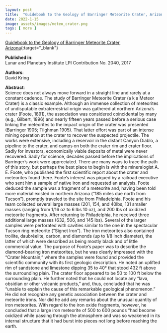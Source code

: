 ```yaml
---
layout: post
title:  "Guidebook to the Geology of Barringer Meteorite Crater, Arizona (a.k.a Meteo Crater)"
date: 2022-1-15
image: assets/images/meteo_crater.png
tags: [ more ]
---
```


[Guidebook to the Geology of Barringer Meteorite Crater, Arizona](https://www.lpi.usra.edu/publications/books/barringer_crater_guidebook/){:target="_blank"}  

**Published in**:  
Lunar and Planetary Institute LPI Contribution No. 2040, 2017

**Authors**:  
David Kring

**Abstract**:  
Science does not always move forward in a straight line and rarely at a constant cadence. The study of Barringer Meteorite Crater (a k a Meteor Crater) is a classic example. Although an immense collection of meteorites of undisputable extraterrestrial origin was gathered at northern Arizona’s crater (Foote, 1891), the association was considered coincidental by many (e.g., Gilbert, 1896) and nearly fifteen years passed before a serious case linking the meteorites to the impact origin of the crater was presented (Barringer 1905; Tilghman 1905). That latter effort was part of an intense mining operation at the crater to recover the suspected projectile. The works were extensive, including a reservoir in the distant Canyon Diablo, a pipeline to the crater, and camps on both the crater rim and crater floor. Sadly for investors, economically viable deposits of metal were never recovered. Sadly for science, decades passed before the implications of Barringer’s work were appreciated. There are many ways to trace the path of this story, but perhaps the best place to begin is with the mineralogist A. E. Foote, who published the first scientific report about the crater and meteorites found there. Foote’s interest was piqued by a railroad executive who sent him a sample of native iron and requested an analysis. Foote deduced the sample was a fragment of a meteorite and, having been told more material existed in northern Arizona (“185 miles due north from Tucson”), promptly traveled to the site from Philadelphia. Foote and his team collected several large masses (201, 154, and 40lbs, 131 smaller masses (ranging from 1/16 oz to 6 lbs 10 oz), and 200 lbs of oxidized meteorite fragments. After returning to Philadelphia, he received three additional large masses (632, 506, and 145 lbs). Several of the larger samples were perforated with cavities similar to the one in the spectacular Tucson ring meteorite (“Signet Iron”). The iron meteorites also contained troilite, daubréelite, carbon, and diamonds (up to 1/8 inch diameter), the latter of which were described as being mostly black and of little commercial value. The purpose of Foote’s paper was to describe the diamond-bearing iron meteorites, but he was clearly impressed with the “Crater Mountain,” where the samples were found and provided the scientific community with its first geologic description. He noted an uplifted rim of sandstone and limestone dipping 35 to 40° that stood 432 ft above the surrounding plain. The crater floor appeared to be 50 to 100 ft below the surrounding plain. He further noted that he could not locate any “lava, obsidian or other volcanic products,” and, thus, concluded that he was “unable to explain the cause of this remarkable geological phenomenon.” He did not recognize any genetic association between the crater and meteorite irons. Nor did he add any remarks about the unusual quantity of iron meteorites. With regard to the iron oxide fragments, however, he concluded that a large iron meteorite of 500 to 600 pounds “had become oxidized while passing through the atmosphere and was so weakened in its internal structure that it had burst into pieces not long before reaching the earth.


